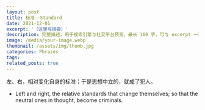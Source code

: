 ```yaml
---
layout: post
title: 标准——Standard
date: 2021-12-01
excerpt: '（这里写摘要）'
description: 完整描述，用于搜索引擎与社交平台预览，最长 160 字，可与 excerpt 一致
image: /media/your-image.webp
thumbnail: /assets/img/thumb.jpg
categories: Phrases
tags: 
related_posts: true
---
```


左、右，相对变化自身的标准；于是思想中立的，就成了犯人。

- Left and right, the relative standards that change themselves; so that the neutral ones in thought, become criminals.